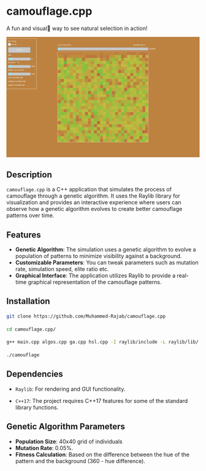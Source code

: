 # camouflage.cpp

A fun and visual🦎 way to see natural selection in action!

[![Video](screenshots/1.png)](https://www.youtube.com/watch?v=A4Np_FtVxNE&ab_channel=RajabKabeer)


## Description

`camouflage.cpp` is a C++ application that simulates the process of camouflage through a genetic algorithm. It uses the Raylib library for visualization and provides an interactive experience where users can observe how a genetic algorithm evolves to create better camouflage patterns over time.
## Features

- **Genetic Algorithm**: The simulation uses a genetic algorithm to evolve a population of patterns to minimize visibility against a background.
- **Customizable Parameters**: You can tweak parameters such as mutation rate, simulation speed, elite ratio etc.
- **Graphical Interface**: The application utilizes Raylib to provide a real-time graphical representation of the camouflage patterns.
## Installation

```bash
git clone https://github.com/Muhammed-Rajab/camouflage.cpp

cd camouflage.cpp/

g++ main.cpp algos.cpp ga.cpp hsl.cpp -I raylib/include -L raylib/lib/ -lraylib -o camouflage

./camouflage
```
## Dependencies

- `Raylib`: For rendering and GUI functionality.

- `C++17`: The project requires C++17 features for some of the standard library functions.
## Genetic Algorithm Parameters

- **Population Size**: 40x40 grid of individuals
- **Mutation Rate**: 0.05%.
- **Fitness Calculation**: Based on the difference between the hue of the pattern and the background (360 - hue difference).